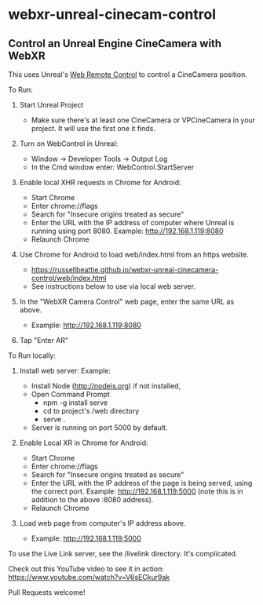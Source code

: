 # webxr-unreal-cinecam-control

## Control an Unreal Engine CineCamera with WebXR 

This uses Unreal's [Web Remote Control](https://docs.unrealengine.com/en-US/Engine/Editor/ScriptingAndAutomation/WebControl/index.html) to control a CineCamera position. 


To Run:

1. Start Unreal Project
    - Make sure there's at least one CineCamera or VPCineCamera in your project. It will use the first one it finds.

2. Turn on WebControl in Unreal:
    - Window -> Developer Tools -> Output Log
    - In the Cmd window enter: WebControl.StartServer

2. Enable local XHR requests in Chrome for Android:
    - Start Chrome
    - Enter chrome://flags
    - Search for "Insecure origins treated as secure"
    - Enter the URL with the IP address of computer where Unreal is running using port 8080. Example: http://192.168.1.119:8080
    - Relaunch Chrome

3. Use Chrome for Android to load web/index.html from an https website.
    - https://russellbeattie.github.io/webxr-unreal-cinecamera-control/web/index.html
    - See instructions below to use via local web server.

4. In the "WebXR Camera Control" web page, enter the same URL as above.
    - Example: http://192.168.1.119:8080

5. Tap "Enter AR"




To Run locally: 

1. Install web server: Example: 
    - Install Node (http://nodejs.org) if not installed, 
    - Open Command Prompt 
        - npm -g install serve
        - cd to project's /web directory
        - serve . 
    - Server is running on port 5000 by default.

2. Enable Local XR in Chrome for Android:
    - Start Chrome
    - Enter chrome://flags
    - Search for "Insecure origins treated as secure"
    - Enter the URL with the IP address of the page is being served, using the correct port. Example: http://192.168.1.119:5000 (note this is in addition to the above :8080 address).
    - Relaunch Chrome


3. Load web page from computer's IP address above.
    - Example: http://192.168.1.119:5000




To use the Live Link server, see the /livelink directory. It's complicated.

Check out this YouTube video to see it in action: https://www.youtube.com/watch?v=V6sECkur9ak


Pull Requests welcome!

